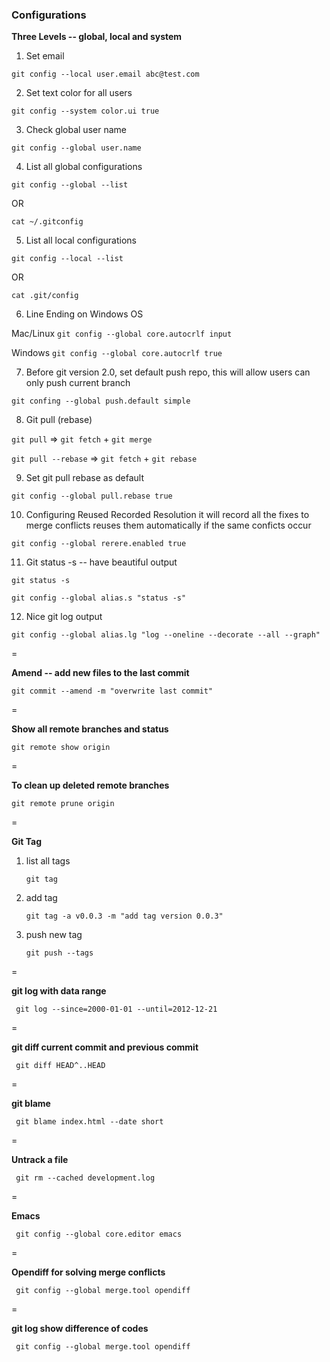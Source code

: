 ### Configurations

**Three Levels -- global, local and system**

1. Set email

  `git config --local user.email abc@test.com`
  
2. Set text color for all users

  `git config --system color.ui true`
  
3. Check global user name

  `git config --global user.name`
  
4. List all global configurations

  `git config --global --list`
  
  OR
  
  `cat ~/.gitconfig`

5. List all local configurations

  `git config --local --list`
  
  OR
  
  `cat .git/config`
  
6. Line Ending on Windows OS

  Mac/Linux
  `git config --global core.autocrlf input`
  
  Windows
  `git config --global core.autocrlf true`

7. Before git version 2.0, set default push repo, this will allow users can only push current branch

  `git confing --global push.default simple`

8. Git pull (rebase) 

  `git pull` => `git fetch` + `git merge`
  
  `git pull --rebase` => `git fetch` + `git rebase`
  
9. Set git pull rebase as default

  `git config --global pull.rebase true`
  
10. Configuring Reused Recorded Resolution 
    it will record all the fixes to merge conflicts
    reuses them automatically if the same conficts occur

   `git config --global rerere.enabled true`

11. Git status -s -- have beautiful output
    
   `git status -s`

   `git config --global alias.s "status -s"`

12. Nice git log output

   `git config --global alias.lg "log --oneline --decorate --all --graph"` 

=

**Amend -- add new files to the last commit**

`git commit --amend -m "overwrite last commit"`

=

**Show all remote branches and status**

`git remote show origin`

=

**To clean up deleted remote branches**

`git remote prune origin`

=

**Git Tag**

1. list all tags

   `git tag`

2. add tag

   `git tag -a v0.0.3 -m "add tag version 0.0.3"`
   
3. push new tag

   `git push --tags`

=

**git log with data range**

` git log --since=2000-01-01 --until=2012-12-21`

=

**git diff current commit and previous commit**

` git diff HEAD^..HEAD`

=

**git blame**

` git blame index.html --date short`

=

**Untrack a file**

` git rm --cached development.log`

=

**Emacs**

` git config --global core.editor emacs`

=

**Opendiff for solving merge conflicts**

` git config --global merge.tool opendiff`

=

**git log show difference of codes**

` git config --global merge.tool opendiff`

